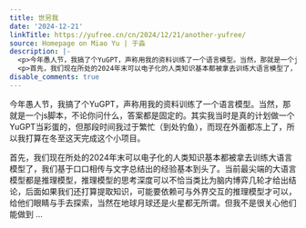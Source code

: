 ```yaml
---
title: 世另我
date: '2024-12-21'
linkTitle: https://yufree.cn/cn/2024/12/21/another-yufree/
source: Homepage on Miao Yu | 于淼
description: |-
  <p>今年愚人节，我搞了个YuGPT，声称用我的资料训练了一个语言模型。当然，那就是一个js脚本，不论你问什么，答案都是固定的。其实我当时是真的计划做一个YuGPT当彩蛋的，但那段时间我过于繁忙（到处钓鱼），而现在外面都冻上了，所以我打算在冬至这天完成这个小项目。</p>
  <p>首先，我们现在所处的2024年末可以电子化的人类知识基本都被拿去训练大语言模型了，我们基于口口相传与文字总结出的经验基本到头了。当前最尖端的大语言模型都是推理模型，推理模型的思考深度可以不恰当类比为脑内博弈几轮才给出结论，后面如果我们还打算提取知识，可能要依赖可与外界交互的推理模型才可以，给他们眼睛与手去探索，当然在地球月球还是火星都无所谓。但我不是很关心他们能做到 ...
disable_comments: true
---
```

<p>今年愚人节，我搞了个YuGPT，声称用我的资料训练了一个语言模型。当然，那就是一个js脚本，不论你问什么，答案都是固定的。其实我当时是真的计划做一个YuGPT当彩蛋的，但那段时间我过于繁忙（到处钓鱼），而现在外面都冻上了，所以我打算在冬至这天完成这个小项目。</p>
<p>首先，我们现在所处的2024年末可以电子化的人类知识基本都被拿去训练大语言模型了，我们基于口口相传与文字总结出的经验基本到头了。当前最尖端的大语言模型都是推理模型，推理模型的思考深度可以不恰当类比为脑内博弈几轮才给出结论，后面如果我们还打算提取知识，可能要依赖可与外界交互的推理模型才可以，给他们眼睛与手去探索，当然在地球月球还是火星都无所谓。但我不是很关心他们能做到 ...